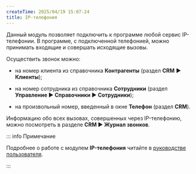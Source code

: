```yaml
---
createTime: 2025/04/19 15:07:24
title: IP-телефония
---
```

Данный модуль позволяет подключить к программе любой сервис IP-телефонии. В программе, с подключенной телефонией, можно принимать входящие и совершать исходящие вызовы.

Осуществить звонок можно:

- на номер клиента из справочника **Контрагенты** (раздел **CRM** **► Клиенты**);

- на номер сотрудника из справочника **Сотрудники** (раздел **Управление ► Справочники ► Сотрудники**);

- на произвольный номер, введенный в окне **Телефон** (раздел **CRM**).

Информацию обо всех вызовах, совершенных через IP-телефонию, можно посмотреть в разделе **CRM ► Журнал звонков**.

::: info Примечание

Подробнее о работе с модулем **IP-телефония** читайте в [руководстве пользователя](https://product-doc.tradesoft.ru/ai/telephone/index.htm).

:::